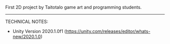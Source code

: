 First 2D project by Taitotalo game art and programming students.

------------------

TECHNICAL NOTES:
- Unity Version 2020.1.0f1 (https://unity.com/releases/editor/whats-new/2020.1.0)
